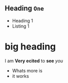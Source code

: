 <!-- @format -->

## Heading `One`

- Heading 1
- Listing 1

# big heading

I am **Very ecited** to **see** _you_

- Whats more is
- it works
